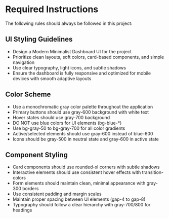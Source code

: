 # Required Instructions

The following rules should always be followed in this project:

## UI Styling Guidelines
- Design a Modern Minimalist Dashboard UI for the project
- Prioritize clean layouts, soft colors, card-based components, and simple navigation
- Use clear typography, light icons, and subtle shadows
- Ensure the dashboard is fully responsive and optimized for mobile devices with smooth adaptive layouts

## Color Scheme
- Use a monochromatic gray color palette throughout the application
- Primary buttons should use gray-600 background with white text
- Hover states should use gray-700 background
- DO NOT use blue colors for UI elements (bg-blue-*)
- Use bg-gray-50 to bg-gray-700 for all color gradients
- Active/selected elements should use gray-600 instead of blue-600
- Icons should be gray-500 in neutral state and gray-600 in active state

## Component Styling
- Card components should use rounded-xl corners with subtle shadows
- Interactive elements should use consistent hover effects with transition-colors
- Form elements should maintain clean, minimal appearance with gray-300 borders
- Use consistent padding and margin scales
- Maintain proper spacing between UI elements (gap-4 to gap-8)
- Typography should follow a clear hierarchy with gray-700/800 for headings 